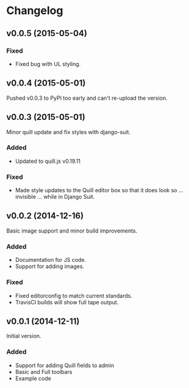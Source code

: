# Changelog

<!---
Boilerplate:

## vX.X.X (YYYY-MM-DD)

### Added

### Deprecated

### Removed

### Fixed

### Security
-->

## v0.0.5 (2015-05-04)

### Fixed

- Fixed bug with UL styling.

## v0.0.4 (2015-05-01)

Pushed v0.0.3 to PyPI too early and can't re-upload the version.

## v0.0.3 (2015-05-01)

Minor quill update and fix styles with django-suit.

### Added

- Updated to quill.js v0.19.11

### Fixed

- Made style updates to the Quill editor box so that it does look so ... invisible ... while in Django Suit.

## v0.0.2 (2014-12-16)

Basic image support and minor build improvements.

### Added

- Documentation for JS code.
- Support for adding images.

### Fixed

- Fixed editorconfig to match current standards.
- TravisCI builds will show full tape output.

## v0.0.1 (2014-12-11)

Initial version.

### Added

- Support for adding Quill fields to admin
- Basic and Full toolbars
- Example code
